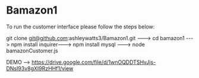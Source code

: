 # Bamazon1


To run the customer interface please follow the steps below:

git clone git@github.com:ashleywatts3/Bamazon1.git  --->
cd bamazon1  --->
npm install inquirer--->
npm install mysql --->
node bamazonCustomer.js


DEMO --> 
https://drive.google.com/file/d/1wnOQDDTSHvJjs-DNsI93v8gXI9RzHHf1/view


